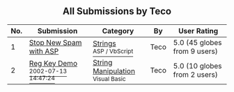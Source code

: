 ﻿<div align="center">

## All Submissions by Teco

</div>

No.  | Submission | Category | By   | User Rating
---- | ---------- | -------- | ---- | -----------
1 | [Stop New Spam with ASP<br />](https://github.com/Planet-Source-Code/teco-stop-new-spam-with-asp__4-7677) | [Strings<br /><sup>ASP / VbScript</sup>](../ByCategory/strings__4-26.md) | Teco | 5.0 (45 globes from 9 users)
2 | [Reg Key Demo<br /><sup>2002-07-13 14:47:24</sup>](https://github.com/Planet-Source-Code/teco-reg-key-demo__1-36871) | [String Manipulation<br /><sup>Visual Basic</sup>](../ByCategory/string-manipulation__1-5.md) | Teco | 5.0 (10 globes from 2 users)
